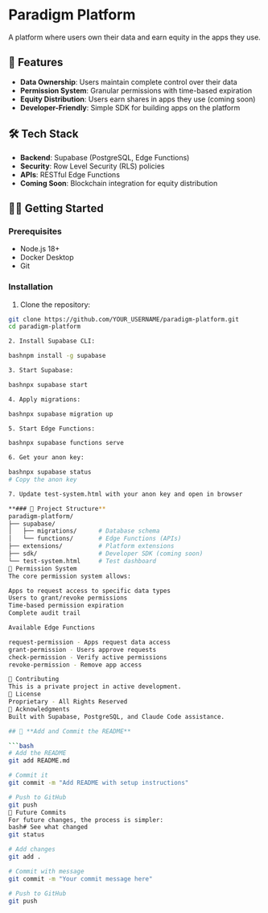 # Paradigm Platform

A platform where users own their data and earn equity in the apps they use.

## 🚀 Features

- **Data Ownership**: Users maintain complete control over their data
- **Permission System**: Granular permissions with time-based expiration
- **Equity Distribution**: Users earn shares in apps they use (coming soon)
- **Developer-Friendly**: Simple SDK for building apps on the platform

## 🛠️ Tech Stack

- **Backend**: Supabase (PostgreSQL, Edge Functions)
- **Security**: Row Level Security (RLS) policies
- **APIs**: RESTful Edge Functions
- **Coming Soon**: Blockchain integration for equity distribution

## 🏃‍♂️ Getting Started

### Prerequisites

- Node.js 18+
- Docker Desktop
- Git

### Installation

1. Clone the repository:
```bash
git clone https://github.com/YOUR_USERNAME/paradigm-platform.git
cd paradigm-platform

2. Install Supabase CLI:

bashnpm install -g supabase

3. Start Supabase:

bashnpx supabase start

4. Apply migrations:

bashnpx supabase migration up

5. Start Edge Functions:

bashnpx supabase functions serve

6. Get your anon key:

bashnpx supabase status
# Copy the anon key

7. Update test-system.html with your anon key and open in browser

**### 📁 Project Structure**
paradigm-platform/
├── supabase/
│   ├── migrations/      # Database schema
│   └── functions/       # Edge Functions (APIs)
├── extensions/          # Platform extensions
├── sdk/                 # Developer SDK (coming soon)
└── test-system.html     # Test dashboard
🔐 Permission System
The core permission system allows:

Apps to request access to specific data types
Users to grant/revoke permissions
Time-based permission expiration
Complete audit trail

Available Edge Functions

request-permission - Apps request data access
grant-permission - Users approve requests
check-permission - Verify active permissions
revoke-permission - Remove app access

🤝 Contributing
This is a private project in active development.
📄 License
Proprietary - All Rights Reserved
🙏 Acknowledgments
Built with Supabase, PostgreSQL, and Claude Code assistance.

## 📝 **Add and Commit the README**

```bash
# Add the README
git add README.md

# Commit it
git commit -m "Add README with setup instructions"

# Push to GitHub
git push
🎯 Future Commits
For future changes, the process is simpler:
bash# See what changed
git status

# Add changes
git add .

# Commit with message
git commit -m "Your commit message here"

# Push to GitHub
git push
